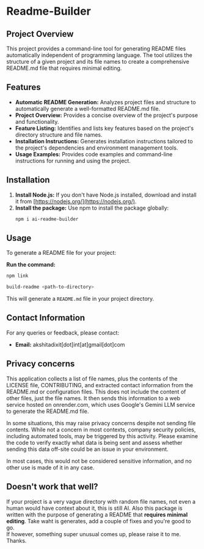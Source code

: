 # Readme-Builder

## Project Overview

This project provides a command-line tool for generating README files automatically independent of programming language.  The tool utilizes the structure of a given project and its file names to create a comprehensive README.md file that requires minimal editing.

## Features

* **Automatic README Generation:** Analyzes project files and structure to automatically generate a well-formatted README.md file.
* **Project Overview:**  Provides a concise overview of the project's purpose and functionality.
* **Feature Listing:**  Identifies and lists key features based on the project's directory structure and file names.
* **Installation Instructions:**  Generates installation instructions tailored to the project's dependencies and environment management tools.
* **Usage Examples:**  Provides code examples and command-line instructions for running and using the project.

## Installation

1. **Install Node.js:** If you don't have Node.js installed, download and install it from [https://nodejs.org/](https://nodejs.org/).
2. **Install the package:** Use npm to install the package globally:
   ```bash
   npm i ai-readme-builder
   ```

## Usage

To generate a README file for your project:

**Run the command:**
   ```bash
   npm link
   ```
   ```bash
   build-readme <path-to-directory>
   ```

This will generate a `README.md` file in your project directory.

## Contact Information

For any queries or feedback, please contact:

* **Email:** akshitadixit[dot]int[at]gmail[dot]com

## Privacy concerns

This application collects a list of file names, plus the contents of the LICENSE file, CONTRIBUTING, and extracted contact information from the README.md or configuration files. This does not include the content of other files, just the file names. It then sends this information to a web service hosted on onrender.com, which uses Google's Gemini LLM service to generate the README.md file.

In some situations, this may raise privacy concerns despite not sending file contents. While not a concern in most contexts, company security policies, including automated tools, may be triggered by this activity. Please examine the code to verify exactly what data is being sent and assess whether sending this data off-site could be an issue in your environment.

In most cases, this would not be considered sensitive information, and no other use is made of it in any case.


## Doesn't work that well?

If your project is a very vague directory with random file names, not even a human would have context about it, this is still AI.
Also this package is written with the purpose of generating a README that <b>requires minimal editing</b>. Take waht is generates, add a couple of fixes and you're good to go.<br>
If however, something super unusual comes up, please raise it to me. Thanks.

